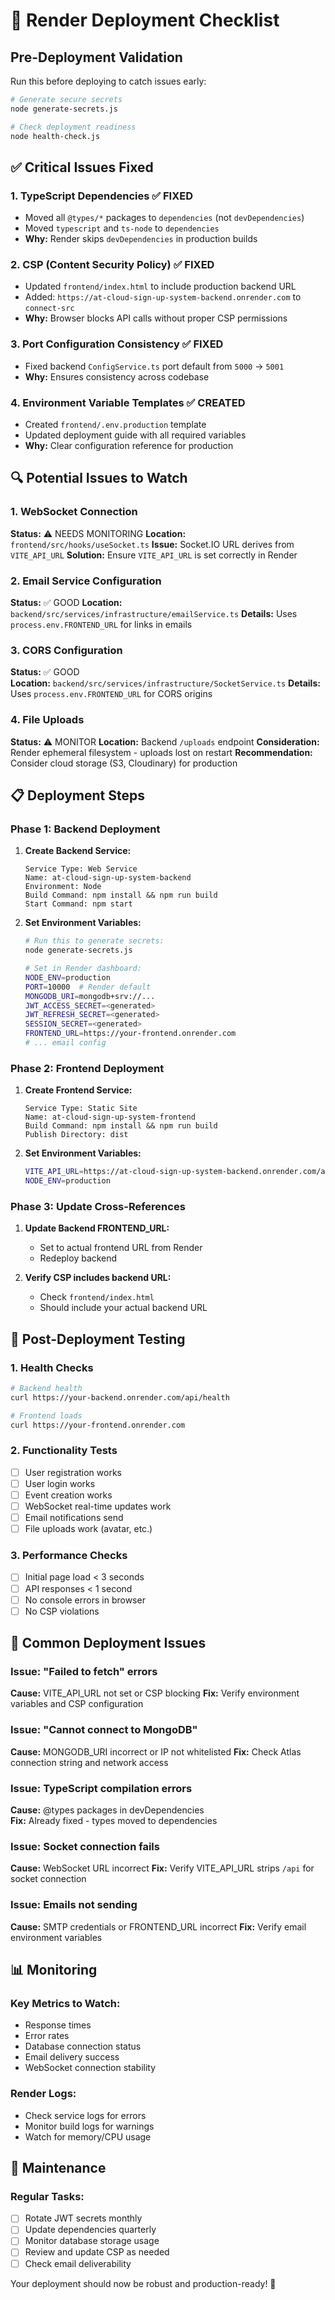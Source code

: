 # 🚀 Render Deployment Checklist

## Pre-Deployment Validation

Run this before deploying to catch issues early:

```bash
# Generate secure secrets
node generate-secrets.js

# Check deployment readiness
node health-check.js
```

## ✅ Critical Issues Fixed

### 1. **TypeScript Dependencies** ✅ FIXED

- Moved all `@types/*` packages to `dependencies` (not `devDependencies`)
- Moved `typescript` and `ts-node` to `dependencies`
- **Why:** Render skips `devDependencies` in production builds

### 2. **CSP (Content Security Policy)** ✅ FIXED

- Updated `frontend/index.html` to include production backend URL
- Added: `https://at-cloud-sign-up-system-backend.onrender.com` to `connect-src`
- **Why:** Browser blocks API calls without proper CSP permissions

### 3. **Port Configuration Consistency** ✅ FIXED

- Fixed backend `ConfigService.ts` port default from `5000` → `5001`
- **Why:** Ensures consistency across codebase

### 4. **Environment Variable Templates** ✅ CREATED

- Created `frontend/.env.production` template
- Updated deployment guide with all required variables
- **Why:** Clear configuration reference for production

## 🔍 Potential Issues to Watch

### 1. **WebSocket Connection**

**Status:** ⚠️ NEEDS MONITORING
**Location:** `frontend/src/hooks/useSocket.ts`
**Issue:** Socket.IO URL derives from `VITE_API_URL`
**Solution:** Ensure `VITE_API_URL` is set correctly in Render

### 2. **Email Service Configuration**

**Status:** ✅ GOOD
**Location:** `backend/src/services/infrastructure/emailService.ts`
**Details:** Uses `process.env.FRONTEND_URL` for links in emails

### 3. **CORS Configuration**

**Status:** ✅ GOOD  
**Location:** `backend/src/services/infrastructure/SocketService.ts`
**Details:** Uses `process.env.FRONTEND_URL` for CORS origins

### 4. **File Uploads**

**Status:** ⚠️ MONITOR
**Location:** Backend `/uploads` endpoint
**Consideration:** Render ephemeral filesystem - uploads lost on restart
**Recommendation:** Consider cloud storage (S3, Cloudinary) for production

## 📋 Deployment Steps

### Phase 1: Backend Deployment

1. **Create Backend Service:**

   ```
   Service Type: Web Service
   Name: at-cloud-sign-up-system-backend
   Environment: Node
   Build Command: npm install && npm run build
   Start Command: npm start
   ```

2. **Set Environment Variables:**

   ```bash
   # Run this to generate secrets:
   node generate-secrets.js

   # Set in Render dashboard:
   NODE_ENV=production
   PORT=10000  # Render default
   MONGODB_URI=mongodb+srv://...
   JWT_ACCESS_SECRET=<generated>
   JWT_REFRESH_SECRET=<generated>
   SESSION_SECRET=<generated>
   FRONTEND_URL=https://your-frontend.onrender.com
   # ... email config
   ```

### Phase 2: Frontend Deployment

1. **Create Frontend Service:**

   ```
   Service Type: Static Site
   Name: at-cloud-sign-up-system-frontend
   Build Command: npm install && npm run build
   Publish Directory: dist
   ```

2. **Set Environment Variables:**
   ```bash
   VITE_API_URL=https://at-cloud-sign-up-system-backend.onrender.com/api
   NODE_ENV=production
   ```

### Phase 3: Update Cross-References

1. **Update Backend FRONTEND_URL:**

   - Set to actual frontend URL from Render
   - Redeploy backend

2. **Verify CSP includes backend URL:**
   - Check `frontend/index.html`
   - Should include your actual backend URL

## 🧪 Post-Deployment Testing

### 1. Health Checks

```bash
# Backend health
curl https://your-backend.onrender.com/api/health

# Frontend loads
curl https://your-frontend.onrender.com
```

### 2. Functionality Tests

- [ ] User registration works
- [ ] User login works
- [ ] Event creation works
- [ ] WebSocket real-time updates work
- [ ] Email notifications send
- [ ] File uploads work (avatar, etc.)

### 3. Performance Checks

- [ ] Initial page load < 3 seconds
- [ ] API responses < 1 second
- [ ] No console errors in browser
- [ ] No CSP violations

## 🚨 Common Deployment Issues

### Issue: "Failed to fetch" errors

**Cause:** VITE_API_URL not set or CSP blocking
**Fix:** Verify environment variables and CSP configuration

### Issue: "Cannot connect to MongoDB"

**Cause:** MONGODB_URI incorrect or IP not whitelisted
**Fix:** Check Atlas connection string and network access

### Issue: TypeScript compilation errors

**Cause:** @types packages in devDependencies  
**Fix:** Already fixed - types moved to dependencies

### Issue: Socket connection fails

**Cause:** WebSocket URL incorrect
**Fix:** Verify VITE_API_URL strips `/api` for socket connection

### Issue: Emails not sending

**Cause:** SMTP credentials or FRONTEND_URL incorrect
**Fix:** Verify email environment variables

## 📊 Monitoring

### Key Metrics to Watch:

- Response times
- Error rates
- Database connection status
- Email delivery success
- WebSocket connection stability

### Render Logs:

- Check service logs for errors
- Monitor build logs for warnings
- Watch for memory/CPU usage

## 🔧 Maintenance

### Regular Tasks:

- [ ] Rotate JWT secrets monthly
- [ ] Update dependencies quarterly
- [ ] Monitor database storage usage
- [ ] Review and update CSP as needed
- [ ] Check email deliverability

Your deployment should now be robust and production-ready! 🚀
